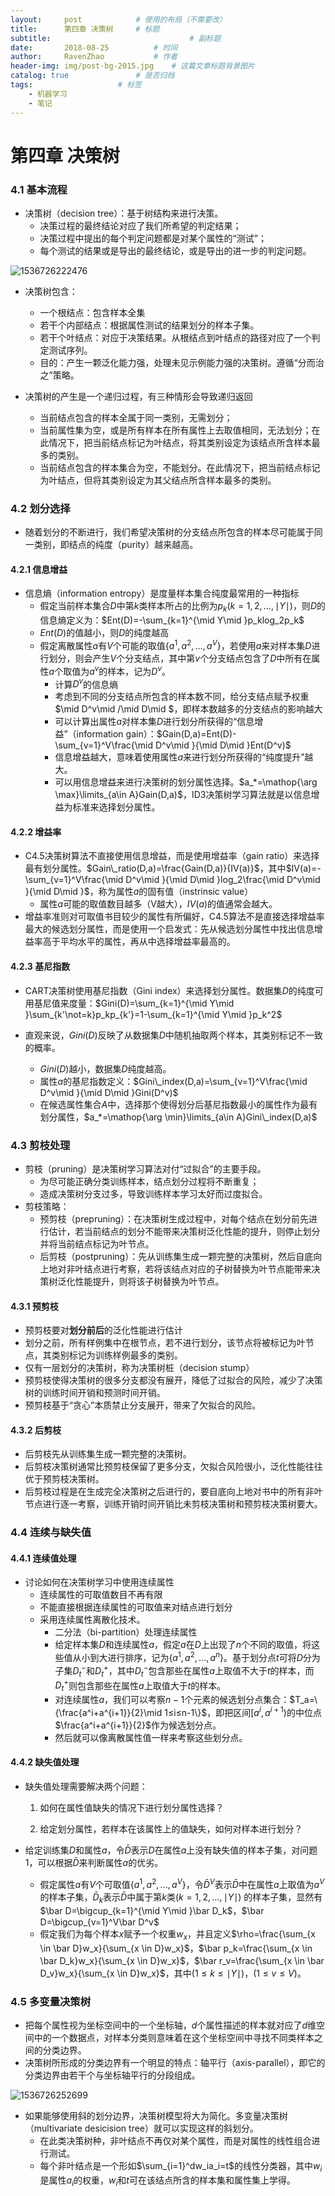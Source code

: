 ```yaml
---
layout:     post   			# 使用的布局（不需要改）
title:      第四章 决策树		# 标题 
subtitle:                            	# 副标题
date:       2018-08-25 			# 时间
author:     RavenZhao 			# 作者
header-img: img/post-bg-2015.jpg 	# 这篇文章标题背景图片
catalog: true 				# 是否归档
tags:					# 标签
    - 机器学习
    - 笔记
---
```


# 第四章 决策树

### 4.1 基本流程

- 决策树（decision tree）：基于树结构来进行决策。
  - 决策过程的最终结论对应了我们所希望的判定结果；
  - 决策过程中提出的每个判定问题都是对某个属性的“测试”；
  - 每个测试的结果或是导出的最终结论，或是导出的进一步的判定问题。

![1536726222476](https://ws1.sinaimg.cn/large/006tNbRwgy1fv89oj4mybj30aj0azdg6.jpg)

- 决策树包含：
  - 一个根结点：包含样本全集
  - 若干个内部结点：根据属性测试的结果划分的样本子集。
  - 若干个叶结点：对应于决策结果。从根结点到叶结点的路径对应了一个判定测试序列。
  - 目的：产生一颗泛化能力强，处理未见示例能力强的决策树。遵循“分而治之”策略。

- 决策树的产生是一个递归过程，有三种情形会导致递归返回
  - 当前结点包含的样本全属于同一类别，无需划分；
  - 当前属性集为空，或是所有样本在所有属性上去取值相同，无法划分；在此情况下，把当前结点标记为叶结点，将其类别设定为该结点所含样本最多的类别。
  - 当前结点包含的样本集合为空，不能划分。在此情况下，把当前结点标记为叶结点，但将其类别设定为其父结点所含样本最多的类别。

### 4.2 划分选择

- 随着划分的不断进行，我们希望决策树的分支结点所包含的样本尽可能属于同一类别，即结点的纯度（purity）越来越高。

#### 4.2.1 信息增益

- 信息熵（information entropy）是度量样本集合纯度最常用的一种指标
  - 假定当前样本集合$D$中第$k$类样本所占的比例为$p_k(k=1,2,...,\mid Y\mid )$，则$D$的信息熵定义为：$Ent(D)=-\sum_{k=1}^{\mid Y\mid }p_klog_2p_k$
  - $Ent(D)$的值越小，则$D$的纯度越高
  - 假定离散属性$a$有$V$个可能的取值$\{a^1,a^2,…,a^V\}$，若使用$a$来对样本集$D$进行划分，则会产生$V$个分支结点，其中第$v$个分支结点包含了$D$中所有在属性$a$个取值为$a^v$的样本，记为$D^v$。
    - 计算$D^v$的信息熵
    - 考虑到不同的分支结点所包含的样本数不同，给分支结点赋予权重$\mid D^v\mid /\mid D\mid $，即样本数越多的分支结点的影响越大
    - 可以计算出属性$a$对样本集$D$进行划分所获得的“信息增益”（information gain）：$Gain(D,a)=Ent(D)-\sum_{v=1}^V\frac{\mid D^v\mid }{\mid D\mid }Ent(D^v)$
    - 信息增益越大，意味着使用属性$a$来进行划分所获得的“纯度提升”越大。
    - 可以用信息增益来进行决策树的划分属性选择。$a_*=\mathop{\arg \max}\limits_{a\in A}Gain(D,a)$，ID3决策树学习算法就是以信息增益为标准来选择划分属性。

#### 4.2.2 增益率

- C4.5决策树算法不直接使用信息增益，而是使用增益率（gain ratio）来选择最有划分属性。$Gain\_ratio(D,a)=\frac{Gain(D,a)}{IV(a)}$，其中$IV(a)=-\sum_{v=1}^V\frac{\mid D^v\mid }{\mid D\mid }log_2\frac{\mid D^v\mid }{\mid D\mid }$，称为属性$a$的固有值（instrinsic value）
  - 属性$a$可能的取值数目越多（V越大），$IV(a)$的值通常会越大。
- 增益率准则对可取值书目较少的属性有所偏好，C4.5算法不是直接选择增益率最大的候选划分属性，而是使用一个启发式：先从候选划分属性中找出信息增益率高于平均水平的属性，再从中选择增益率最高的。

#### 4.2.3 基尼指数

- CART决策树使用基尼指数（Gini index）来选择划分属性。数据集$D$的纯度可用基尼值来度量：$Gini(D)=\sum_{k=1}^{\mid Y\mid }\sum_{k'\not=k}p_kp_{k'}=1-\sum_{k=1}^{\mid Y\mid }p_k^2$

- 直观来说，$Gini(D)$反映了从数据集$D$中随机抽取两个样本，其类别标记不一致的概率。
  - $Gini(D)$越小，数据集$D$纯度越高。
  - 属性$a$的基尼指数定义：$Gini\_index(D,a)=\sum_{v=1}^V\frac{\mid D^v\mid }{\mid D\mid }Gini(D^v)$
  - 在候选属性集合$A$中，选择那个使得划分后基尼指数最小的属性作为最有划分属性，$a_*=\mathop{\arg \min}\limits_{a\in A}Gini\_index(D,a)$

### 4.3 剪枝处理

- 剪枝（pruning）是决策树学习算法对付“过拟合”的主要手段。
  - 为尽可能正确分类训练样本，结点划分过程将不断重复；
  - 造成决策树分支过多，导致训练样本学习太好而过度拟合。
- 剪枝策略：
  - 预剪枝（prepruning）：在决策树生成过程中，对每个结点在划分前先进行估计，若当前结点的划分不能带来决策树泛化性能的提升，则停止划分并将当前结点标记为叶节点。
  - 后剪枝（postpruning）：先从训练集生成一颗完整的决策树，然后自底向上地对非叶结点进行考察，若将该结点对应的子树替换为叶节点能带来决策树泛化性能提升，则将该子树替换为叶节点。

#### 4.3.1 预剪枝

- 预剪枝要对**划分前后**的泛化性能进行估计
- 划分之前，所有样例集中在根节点，若不进行划分，该节点将被标记为叶节点，其类别标记为训练样例最多的类别。
- 仅有一层划分的决策树，称为决策树桩（decision stump）
- 预剪枝使得决策树的很多分支都没有展开，降低了过拟合的风险，减少了决策树的训练时间开销和预测时间开销。
- 预剪枝基于“贪心”本质禁止分支展开，带来了欠拟合的风险。

#### 4.3.2 后剪枝

- 后剪枝先从训练集生成一颗完整的决策树。
- 后剪枝决策树通常比预剪枝保留了更多分支，欠拟合风险很小，泛化性能往往优于预剪枝决策树。
- 后剪枝过程是在生成完全决策树之后进行的，要自底向上地对书中的所有非叶节点进行逐一考察，训练开销时间开销比未剪枝决策树和预剪枝决策树要大。

### 4.4 连续与缺失值

#### 4.4.1 连续值处理

- 讨论如何在决策树学习中使用连续属性
  - 连续属性的可取值数目不再有限
  - 不能直接根据连续属性的可取值来对结点进行划分
  - 采用连续属性离散化技术。
    - 二分法（bi-partition）处理连续属性
    - 给定样本集$D$和连续属性$a$，假定$a$在$D$上出现了$n$个不同的取值，将这些值从小到大进行排序，记为$\{a^1,a^2,...,a^n\}$。基于划分点$t$可将$D$分为子集$D_t^-$和$D_t^+$，其中$D_t^-$包含那些在属性$a$上取值不大于$t$的样本，而$D_t^+$则包含那些在属性$a$上取值大于$t$的样本。
    - 对连续属性$a​$，我们可以考察$n-1​$个元素的候选划分点集合：$T_a=\{\frac{a^i+a^{i+1}}{2}\mid 1≤i≤n-1\}​$，即把区间$[a^i,a^{i+1})​$的中位点$\frac{a^i+a^{i+1}}{2}​$作为候选划分点。
    - 然后就可以像离散属性值一样来考察这些划分点。

#### 4.4.2 缺失值处理

- 缺失值处理需要解决两个问题：

  1. 如何在属性值缺失的情况下进行划分属性选择？

  2. 给定划分属性，若样本在该属性上的值缺失，如何对样本进行划分？

- 给定训练集$D$和属性$a$，令$\bar D$表示$D$在属性$a$上没有缺失值的样本子集，对问题1，可以根据$\bar D$来判断属性$a$的优劣。
  - 假定属性$a$有$V$个可取值$\{a^1,a^2,...,a^V\}$，令$\bar D^V$表示$\bar D$中在属性$a$上取值为$a^V$的样本子集，$\bar D_k$表示$\bar D$中属于第$k$类$(k=1,2,...,\mid Y\mid )$ 的样本子集，显然有$\bar D=\bigcup_{k=1}^{\mid Y\mid }\bar D_k$，$\bar D=\bigcup_{v=1}^V\bar D^v$
  - 假定我们为每个样本$x$赋予一个权重$w_x$，并且定义$\rho=\frac{\sum_{x \in \bar D}w_x}{\sum_{x \in D}w_x}$，$\bar p_k=\frac{\sum_{x \in \bar D_k}w_x}{\sum_{x \in D}w_x}$，$\bar r_v=\frac{\sum_{x \in \bar D_v}w_x}{\sum_{x \in D}w_x}$，其中$(1\le k\le \mid Y\mid )$，$(1\le v\le V)$。

### 4.5 多变量决策树

- 把每个属性视为坐标空间中的一个坐标轴，$d$个属性描述的样本就对应了$d​$维空间中的一个数据点，对样本分类则意味着在这个坐标空间中寻找不同类样本之间的分类边界。
- 决策树所形成的分类边界有一个明显的特点：轴平行（axis-parallel），即它的分类边界由若干个与坐标轴平行的分段组成。

![1536726252699](https://ws3.sinaimg.cn/large/006tNbRwgy1fv89oq477jj30ma0bkwg6.jpg)

- 如果能够使用斜的划分边界，决策树模型将大为简化。多变量决策树（multivariate desicision tree）就可以实现这样的斜划分。
  - 在此类决策树种，非叶结点不再仅对某个属性，而是对属性的线性组合进行测试。
  - 每个非叶结点是一个形如$\sum_{i=1}^dw_ia_i=t$的线性分类器，其中$w_i$是属性$a_i$的权重，$w_i$和$t$可在该结点所含的样本集和属性集上学得。
